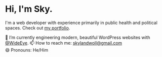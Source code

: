 # Hi, I'm Sky.

I'm a web developer with experience primarily in public health and political spaces. Check out [my portfolio](https://skyland.dev/).

🔭 I’m currently engineering modern, beautiful WordPress websites with [@WideEye](https://twitter.com/WideEyeCo). 
📫 How to reach me: skylandwoll@gmail.com  
😄 Pronouns: He/Him   

<!--
**smwoll/smwoll** is a ✨ _special_ ✨ repository because its `README.md` (this file) appears on your GitHub profile.

Here are some ideas to get you started:

- 🔭 I’m currently working on ...
- 🌱 I’m currently learning ...
- 👯 I’m looking to collaborate on ...
- 🤔 I’m looking for help with ...
- 💬 Ask me about ...
- 📫 How to reach me: ...
- 😄 Pronouns: ...
- ⚡ Fun fact: ...
-->
